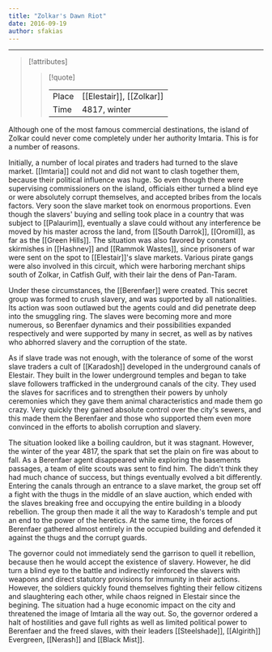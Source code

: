 ```yaml
---
title: "Zolkar's Dawn Riot"
date: 2016-09-19
author: sfakias
---
```


---
> [!attributes]
> 
> > [!quote]
> >
> > | | |
> > | --- | --- |
> > | Place | [[Elestair]], [[Zolkar]] |
> > | Time | 4817, winter |


Although one of the most famous commercial destinations, the island of Zolkar could never come completely under her authority Imtaria. This is for a number of reasons.

Initially, a number of local pirates and traders had turned to the slave market. [[Imtaria]] could not and did not want to clash together them, because their political influence was huge. So even though there were supervising commissioners on the island, officials either turned a blind eye or were absolutely corrupt themselves, and accepted bribes from the locals factors. Very soon the slave market took on enormous proportions. Even though the slavers' buying and selling took place in a country that was subject to [[Palaurim]], eventually a slave could without any interference be moved by his master across the land, from [[South Darrok]], [[Oromil]], as far as the [[Green Hills]]. The situation was also favored by constant skirmishes in [[Hashnev]] and [[Rammok Wastes]], since prisoners of war were sent on the spot to [[Elestair]]'s slave markets. Various pirate gangs were also involved in this circuit, which were harboring merchant ships south of Zolkar, in Catfish Gulf, with their lair the dens of Pan-Taram.

Under these circumstances, the [[Berenfaer]] were created. This secret group was formed to crush slavery, and was supported by all nationalities. Its action was soon outlawed but the agents could and did penetrate deep into the smuggling ring. The slaves were becoming more and more numerous, so Berenfaer dynamics and their possibilities expanded
respectively and were supported by many in secret, as well as by natives who abhorred slavery and the corruption of the state.

As if slave trade was not enough, with the tolerance of some of the worst slave traders a cult of [[Karadosh]] developed in the underground canals of Elestair. They built in the lower underground temples and began to take slave followers trafficked in the underground canals of the city. They used the slaves for sacrifices and to strengthen their powers by unholy ceremonies which they gave them animal characteristics and made them go crazy. Very quickly they gained absolute control over the city's sewers, and this made them the Berenfaer and those who supported them even more convinced in the efforts to abolish corruption and slavery.

The situation looked like a boiling cauldron, but it was stagnant. However, the winter of the year 4817, the spark that set the plain on fire was about to fall. As a Berenfaer agent disappeared while exploring the basements passages, a team of elite scouts was sent to find him. The didn't think they had much chance of success, but things eventually evolved a bit differently. Entering the canals through an entrance to a slave market, the group set off a fight with the thugs in the middle of an slave auction, which ended
with the slaves breaking free and occupying the entire building in a bloody rebellion. The group then made it all the way to Karadosh's temple and put an end to the power of the heretics. At the same time, the forces of Berenfaer gathered almost entirely in the occupied building and defended it against the thugs and the corrupt guards.

The governor could not immediately send the garrison to quell it rebellion, because then he would accept the existence of slavery. However, he did turn a blind eye to the battle and indirectly reinforced the slavers with weapons and direct statutory provisions for immunity in their actions. However, the soldiers quickly found themselves fighting their fellow citizens and slaughtering each other, while chaos reigned in Elestair since the begining. The situation had a huge economic impact on the city and threatened the image of Imtaria all the way out. So, the governor ordered a halt of hostilities and gave full rights as well as limited political power to Berenfaer and the freed slaves, with their leaders [[Steelshade]], [[Algirith]] Evergreen, [[Nerash]] and [[Black Mist]].